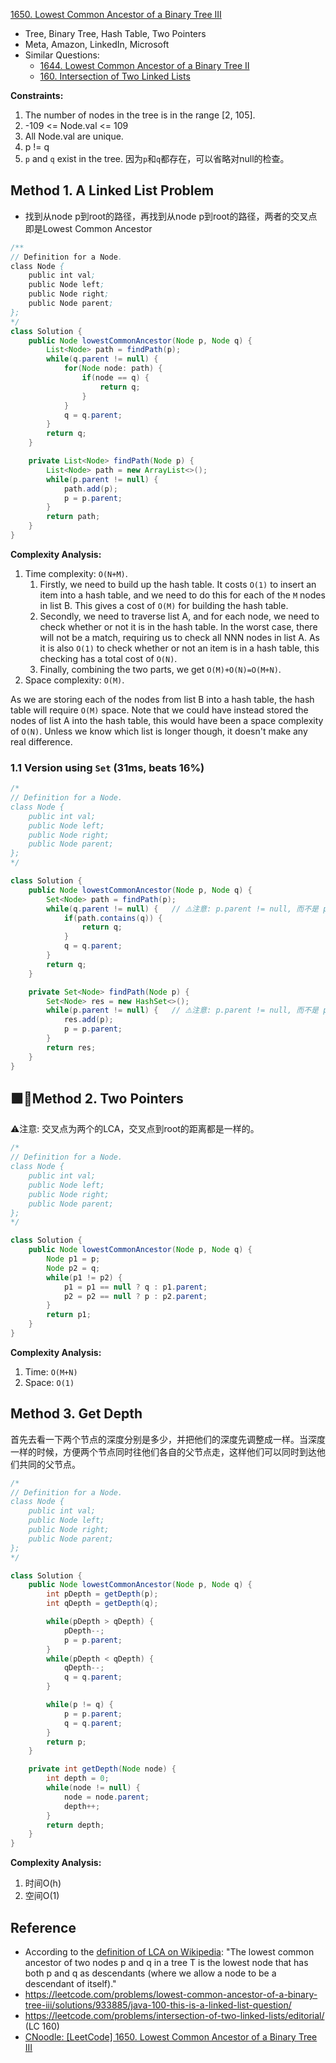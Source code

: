[1650. Lowest Common Ancestor of a Binary Tree III](https://leetcode.com/problems/lowest-common-ancestor-of-a-binary-tree-iii/)


* Tree, Binary Tree, Hash Table, Two Pointers
* Meta, Amazon, LinkedIn, Microsoft
* Similar Questions:
    * [1644. Lowest Common Ancestor of a Binary Tree II](https://leetcode.com/problems/lowest-common-ancestor-of-a-binary-tree-ii/)
    * [160. Intersection of Two Linked Lists](https://leetcode.com/problems/intersection-of-two-linked-lists/description/)


**Constraints:**
1. The number of nodes in the tree is in the range [2, 105].
2. -109 <= Node.val <= 109
3. All Node.val are unique.
4. p != q
5. `p` and `q` exist in the tree. 因为`p`和`q`都存在，可以省略对null的检查。


## Method 1. A Linked List Problem
* 找到从node p到root的路径，再找到从node p到root的路径，两者的交叉点即是Lowest Common Ancestor
```Java
/**
// Definition for a Node.
class Node {
    public int val;
    public Node left;
    public Node right;
    public Node parent;
};
*/
class Solution {
    public Node lowestCommonAncestor(Node p, Node q) {
        List<Node> path = findPath(p);
        while(q.parent != null) {
            for(Node node: path) {
                if(node == q) {
                    return q;
                }
            }
            q = q.parent;
        }
        return q;
    }

    private List<Node> findPath(Node p) {
        List<Node> path = new ArrayList<>();
        while(p.parent != null) {
            path.add(p);
            p = p.parent;
        }
        return path;
    }
}
```
**Complexity Analysis:**
1. Time complexity: `O(N+M)`.
    1. Firstly, we need to build up the hash table. It costs `O(1)` to insert an item into a hash table, and we need to do this for each of the `M` nodes in list B. This gives a cost of `O(M)` for building the hash table.
    2. Secondly, we need to traverse list A, and for each node, we need to check whether or not it is in the hash table. In the worst case, there will not be a match, requiring us to check all NNN nodes in list A. As it is also `O(1)` to check whether or not an item is in a hash table, this checking has a total cost of `O(N)`.
    3. Finally, combining the two parts, we get `O(M)+O(N)=O(M+N)`.
2. Space complexity: `O(M)`.

As we are storing each of the nodes from list B into a hash table, the hash table will require `O(M)` space. Note that we could have instead stored the nodes of list A into the hash table, this would have been a space complexity of `O(N)`. Unless we know which list is longer though, it doesn't make any real difference.


### 1.1 Version using `Set` (31ms, beats 16%)
```Java
/*
// Definition for a Node.
class Node {
    public int val;
    public Node left;
    public Node right;
    public Node parent;
};
*/

class Solution {
    public Node lowestCommonAncestor(Node p, Node q) {
        Set<Node> path = findPath(p);
        while(q.parent != null) {   // ⚠️注意: p.parent != null, 而不是 p != null
            if(path.contains(q)) {
                return q;
            }
            q = q.parent;
        }
        return q;
    }

    private Set<Node> findPath(Node p) {
        Set<Node> res = new HashSet<>();
        while(p.parent != null) {   // ⚠️注意: p.parent != null, 而不是 p != null
            res.add(p);
            p = p.parent;
        }
        return res;
    }
}
```


## 🟩🌟Method 2. Two Pointers
⚠️注意: 交叉点为两个的LCA，交叉点到root的距离都是一样的。
```Java
/*
// Definition for a Node.
class Node {
    public int val;
    public Node left;
    public Node right;
    public Node parent;
};
*/

class Solution {
    public Node lowestCommonAncestor(Node p, Node q) {
        Node p1 = p;
        Node p2 = q;
        while(p1 != p2) {
            p1 = p1 == null ? q : p1.parent;
            p2 = p2 == null ? p : p2.parent;
        }
        return p1;
    }
}
```
**Complexity Analysis:**
1. Time: `O(M+N)`
2. Space: `O(1)`


## Method 3. Get Depth
首先去看一下两个节点的深度分别是多少，并把他们的深度先调整成一样。当深度一样的时候，方便两个节点同时往他们各自的父节点走，这样他们可以同时到达他们共同的父节点。
```java
/*
// Definition for a Node.
class Node {
    public int val;
    public Node left;
    public Node right;
    public Node parent;
};
*/

class Solution {
    public Node lowestCommonAncestor(Node p, Node q) {
        int pDepth = getDepth(p);
        int qDepth = getDepth(q);

        while(pDepth > qDepth) {
            pDepth--;
            p = p.parent;
        }
        while(pDepth < qDepth) {
            qDepth--;
            q = q.parent;
        }

        while(p != q) {
            p = p.parent;
            q = q.parent;
        }
        return p;
    }

    private int getDepth(Node node) {
        int depth = 0;
        while(node != null) {
            node = node.parent;
            depth++;
        }
        return depth;
    }
}
```
**Complexity Analysis:**
1. 时间O(h)
2. 空间O(1)


## Reference
* According to the [definition of LCA on Wikipedia](https://en.wikipedia.org/wiki/Lowest_common_ancestor): "The lowest common ancestor of two nodes p and q in a tree T is the lowest node that has both p and q as descendants (where we allow a node to be a descendant of itself)."
* https://leetcode.com/problems/lowest-common-ancestor-of-a-binary-tree-iii/solutions/933885/java-100-this-is-a-linked-list-question/
* https://leetcode.com/problems/intersection-of-two-linked-lists/editorial/ (LC 160)
* [CNoodle: [LeetCode] 1650. Lowest Common Ancestor of a Binary Tree III](https://www.cnblogs.com/cnoodle/p/16456888.html)
